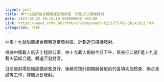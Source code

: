 ```yaml
---
layout: post
title: 神十九船箭組合體轉運至發射區　計劃近日擇機發射
date: 2024-10-22 19:15:19.000000000 +08:00
link: https://news.rthk.hk/rthk/ch/component/k2/1775700-20241022.htm
categories: rthk
---
```


神舟十九號船箭組合體轉運至發射區，計劃近日擇機發射。

根據中國載人航天工程辦公室，神十九載人飛船今日下午，與長征二號F遙十九運載火箭組合體，轉運至發射區。

目前發射場設施設備狀態良好，後續將按計劃開展發射前的各項功能檢查、聯合測試等工作，擇機近日發射。
